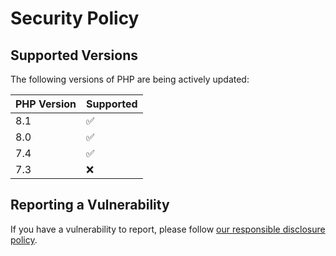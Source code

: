 # Security Policy

## Supported Versions
The following versions of PHP are being actively updated:

| PHP Version | Supported          |
| ------- | ------------------ |
| 8.1  | :white_check_mark: |
| 8.0  | :white_check_mark: |
| 7.4  | :white_check_mark:            |
| 7.3  | :x: |

## Reporting a Vulnerability

If you have a vulnerability to report, please follow [our responsible disclosure policy](https://www.notion.so/Responsible-Disclosure-Policy-421a6a3be1714d388ebbadba7eebbdc8).
